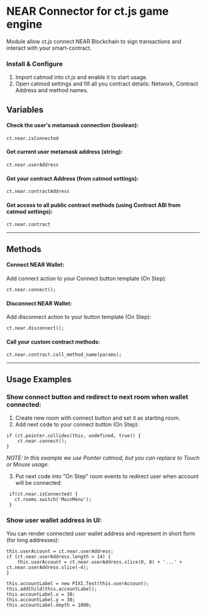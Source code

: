 # NEAR Connector for ct.js game engine

Module allow ct.js connect NEAR Blockchain to sign transactions and interact with your smart-contract.

### Install & Configure

1. Import catmod into ct.js and enable it to start usage.
2. Open catmod settings and fill all you contract details: Network, Contract Address and method names.

## Variables

#### Check the user's metamask connection (boolean):

``` 
ct.near.isConnected
```

#### Get current user metamask address (string):

``` 
ct.near.userAddress
```

#### Get your contract Address (from catmod settings):

``` 
ct.near.contractAddress
```

#### Get access to all public contract methods (using Contract ABI from catmod settings):

``` 
ct.near.contract
```

------

## Methods

#### Connect NEAR Wallet:

Add connect action to your Connect button template (On Step):

``` 
ct.near.connect();
```

#### Disconnect NEAR Wallet:

Add disconnect action to your button template (On Step):

``` 
ct.near.disconnect();
```

#### Call your custom contract methods:

``` 
ct.near.contract.call_method_name(params);
```

------

## Usage Examples

### Show connect button and redirect to next room when wallet connected:

1. Create new room with connect button and set it as starting room.
2. Add next code to your connect button (On Step):

``` 
if (ct.pointer.collides(this, undefined, true)) {
    ct.near.connect();
}
```

*NOTE: In this example we use Pointer catmod, but you can replace to Touch or Mouse usage.*

3. Put next code into "On Step" room events to redirect user when account will be connected:

```
 if(ct.near.isConnected) {
   ct.rooms.switch('MainMenu');
 }
```

### Show user wallet address in UI:

You can render connected user wallet address and represent in short form (for long addresses):

```
this.userAccount = ct.near.userAddress;
if (ct.near.userAddress.length > 14) {
    this.userAccount = ct.near.userAddress.slice(0, 8) + '...' + ct.near.userAddress.slice(-4);
}

this.accountLabel = new PIXI.Text(this.userAccount);
this.addChild(this.accountLabel);
this.accountLabel.x = 30;
this.accountLabel.y = 30;
this.accountLabel.depth = 1000;
```
